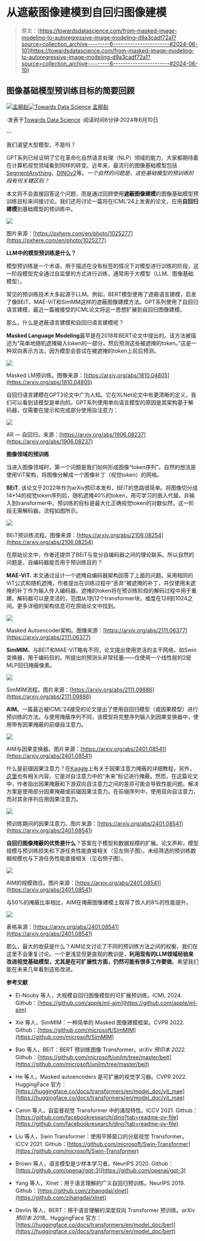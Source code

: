 # 从遮蔽图像建模到自回归图像建模

> 原文：[https://towardsdatascience.com/from-masked-image-modeling-to-autoregressive-image-modeling-d9a3cadf72a1?source=collection_archive---------6-----------------------#2024-06-10](https://towardsdatascience.com/from-masked-image-modeling-to-autoregressive-image-modeling-d9a3cadf72a1?source=collection_archive---------6-----------------------#2024-06-10)

## 图像基础模型预训练目标的简要回顾

[](https://mengliuz.medium.com/?source=post_page---byline--d9a3cadf72a1--------------------------------)[![孟柳赵](../Images/0b950a0785fa065db3319ed5be4a91de.png)](https://mengliuz.medium.com/?source=post_page---byline--d9a3cadf72a1--------------------------------)[](https://towardsdatascience.com/?source=post_page---byline--d9a3cadf72a1--------------------------------)[![Towards Data Science](../Images/a6ff2676ffcc0c7aad8aaf1d79379785.png)](https://towardsdatascience.com/?source=post_page---byline--d9a3cadf72a1--------------------------------) [孟柳赵](https://mengliuz.medium.com/?source=post_page---byline--d9a3cadf72a1--------------------------------)

·发表于[Towards Data Science](https://towardsdatascience.com/?source=post_page---byline--d9a3cadf72a1--------------------------------) ·阅读时间6分钟·2024年6月10日

--

我们渴望大型模型，不是吗？

GPT系列已经证明了它在革命化自然语言处理（NLP）领域的能力，大家都期待着在计算机视觉领域看到同样的转变。近年来，最流行的图像基础模型包括[SegmentAnything](https://ai.meta.com/research/publications/segment-anything/)、[DINOv2](https://dinov2.metademolab.com/)等。*一个自然的问题是，这些基础模型的预训练阶段有何关键区别？*

本文将不会直接回答这个问题，而是通过回顾使用**遮蔽图像建模**的图像基础模型预训练目标来间接讨论。我们还将讨论一篇将在ICML’24上发表的论文，应用**自回归建模**到基础模型的预训练中。

![](../Images/ed3dac3e22d71ab2da2225ce80d73cef.png)

图片来源：[https://pxhere.com/en/photo/1025277](https://pxhere.com/en/photo/1025277)

**LLM中的模型预训练是什么？**

模型预训练是一个术语，用于描述在没有标签的情况下对模型进行训练的阶段，这一阶段模型完全通过自监督的方式进行训练，通常用于大模型（LLM、图像基础模型）。

常见的预训练技术大多起源于LLM。例如，BERT模型使用了遮蔽语言建模，启发了像BEiT、MAE-ViT和SimMM这样的遮蔽图像建模方法。GPT系列使用了自回归语言建模，最近一篇被接受的ICML论文将这一思想扩展到自回归图像建模。

那么，什么是遮蔽语言建模和自回归语言建模呢？

**Masked Language Modeling**最早是在2018年BERT论文中提出的。该方法被描述为“简单地随机遮掩输入token的一部分，然后预测这些被遮掩的token。”这是一种双向表示方法，因为模型会尝试在被遮掩的token上前后预测。

![](../Images/efb412706aa74332a895e837f63bf5e9.png)

Masked LM预训练。图像来源：[https://arxiv.org/abs/1810.04805](https://arxiv.org/abs/1810.04805)

自回归语言建模在GPT3论文中广为人知。它在XLNet论文中有更清晰的定义，我们可以看到该模型是单向的。GPT系列使用单向语言模型的原因是其架构基于解码器，仅需要在提示和完成部分使用自注意力：

![](../Images/1f066d218758e91005f465051652db05.png)

AR — 自回归。来源：[https://arxiv.org/abs/1906.08237](https://arxiv.org/abs/1906.08237)

**图像领域的预训练**

当进入图像领域时，第一个问题是我们如何形成图像“token序列”。自然的想法是使用ViT架构，将图像分解成一个图像补丁（视觉token）的网格。

**BEiT.** 该论文于2022年作为arXiv预印本发布，BEiT的思路很简单。将图像切分成14*14的视觉token序列后，随机遮掩40%的token，用可学习的嵌入代替，并输入到transformer中。预训练的目标是最大化正确视觉token的对数似然，这一阶段无需解码器。流程如图所示。

![](../Images/0239c16d6d3c0f7182d41b3d43b024bb.png)

BEiT预训练流程。图像来源：[https://arxiv.org/abs/2106.08254](https://arxiv.org/abs/2106.08254)

在原始论文中，作者还提供了BEiT与变分自编码器之间的理论联系。所以自然的问题是，自编码器能否用于预训练目的？

**MAE-ViT.** 本文通过设计一个遮掩自编码器架构回答了上面的问题。采用相同的ViT公式和随机遮掩，作者提出在训练过程中“丢弃”被遮掩的补丁，并仅使用未遮掩的补丁作为输入传入编码器。遮掩的token将在预训练阶段的解码过程中用于重建。解码器可以是灵活的，范围从1到12个transformer块，维度在128到1024之间。更多详细的架构信息可在原始论文中找到。

![](../Images/8580b8bdd3dc485d19cded136b935276.png)

Masked Autoencoder架构。图像来源：[https://arxiv.org/abs/2111.06377](https://arxiv.org/abs/2111.06377)

**SimMIM**。与BEiT和MAE-ViT略有不同，论文提出使用灵活的主干网络，如Swin变换器，用于编码目的。所提出的预测头非常轻量——仅使用一个线性层的2层MLP回归掩蔽像素。

![](../Images/9448a4de2f7470c0ab555a5b915789ed.png)

SimMIM流程。图片来源：[https://arxiv.org/abs/2111.09886](https://arxiv.org/abs/2111.09886)

**AIM**。一篇最近被ICML’24接受的论文提出了使用自回归模型（或因果模型）进行预训练的方法。与使用掩蔽序列不同，该模型将完整序列输入到因果变换器中，使用带有因果掩蔽的前缀自注意力。

![](../Images/5e44758b0fbc559cf32ecebdd018f9f2.png)

AIM与因果变换器。图片来源：[https://arxiv.org/abs/2401.08541](https://arxiv.org/abs/2401.08541)

什么是前缀因果注意力？在[Kaggle](https://www.kaggle.com/code/aisuko/causal-self-attention)上有关于因果注意力掩蔽的详细教程，另外，[这里](https://magazine.sebastianraschka.com/p/understanding-and-coding-self-attention)也有相关内容，它是对自注意力中的“未来”标记进行掩蔽。然而，在这篇论文中，作者指出因果掩蔽和下游双向自注意力之间的差异可能会导致性能问题。解决方案是使用部分因果掩蔽或前缀因果注意力。在前缀序列中，使用双向自注意力，而对其余序列应用因果注意力。

![](../Images/3eb89c34ff50ee6a78b6f565bd0a6c24.png)

预训练期间的因果注意力。图片来源：[https://arxiv.org/abs/2401.08541](https://arxiv.org/abs/2401.08541)

**自回归图像掩蔽的优势是什么**？答案在于模型和数据规模的扩展。论文声称，模型规模与预训练损失和下游任务性能直接相关（见左侧子图）。未经筛选的预训练数据规模也与下游任务性能直接相关（见右侧子图）。

![](../Images/bc10a0a3305f5400190f0c76d29b8d73.png)

AIM的规模效应。图片来源：[https://arxiv.org/abs/2401.08541](https://arxiv.org/abs/2401.08541)

与50%的掩蔽比率相比，AIM在掩蔽图像建模上取得了惊人的8%的性能提升。

![](../Images/98963eaadfb259adbee7cbd30c5fa630.png)

表格来源：[https://arxiv.org/abs/2401.08541](https://arxiv.org/abs/2401.08541)

那么，最大的收获是什么？AIM论文讨论了不同的预训练方法之间的权衡，我们在这里不会重复讨论。一个更浅显但更直观的教训是，**利用现有的LLM领域经验来改进视觉基础模型，尤其是在可扩展性方面，仍然可能有很多工作要做**。希望我们能在未来几年看到这些改进。

**参考文献**

+   El-Nouby 等人，大规模自回归图像模型的可扩展预训练。ICML 2024\. Github：[https://github.com/apple/ml-aim](https://github.com/apple/ml-aim)

+   Xie 等人，SimMIM：一种简单的 Masked 图像建模框架。CVPR 2022\. Github：[https://github.com/microsoft/SimMIM](https://github.com/microsoft/SimMIM)

+   Bao 等人，BEiT：BERT 预训练图像 Transformer。*arXiv 预印本 2022\.* Github：[https://github.com/microsoft/unilm/tree/master/beit](https://github.com/microsoft/unilm/tree/master/beit)

+   He 等人，Masked autoencoders 是可扩展的视觉学习器。CVPR 2022\. HuggingFace 官方：[https://huggingface.co/docs/transformers/en/model_doc/vit_mae](https://huggingface.co/docs/transformers/en/model_doc/vit_mae)

+   Caron 等人，自监督视觉 Transformer 中的涌现特性。ICCV 2021\. Github：[https://github.com/facebookresearch/dino?tab=readme-ov-file](https://github.com/facebookresearch/dino?tab=readme-ov-file)

+   Liu 等人，Swin Transformer：使用平移窗口的分层视觉 Transformer。ICCV 2021\. Github：[https://github.com/microsoft/Swin-Transformer](https://github.com/microsoft/Swin-Transformer)

+   Brown 等人，语言模型是少样本学习者。NeurIPS 2020\. Github：[https://github.com/openai/gpt-3](https://github.com/openai/gpt-3)

+   Yang 等人，Xlnet：用于语言理解的广义自回归预训练。NeurIPS 2019\. Github：[https://github.com/zihangdai/xlnet](https://github.com/zihangdai/xlnet)

+   Devlin 等人，BERT：用于语言理解的深度双向 Transformer 预训练。*arXiv 预印本 2018*。HuggingFace 官方：[https://huggingface.co/docs/transformers/en/model_doc/bert](https://huggingface.co/docs/transformers/en/model_doc/bert)
